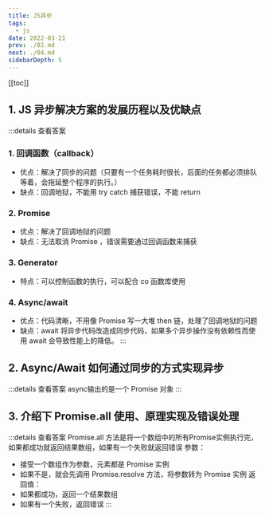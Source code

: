 ```yaml
---
title: JS异步
tags: 
  - js
date: 2022-03-21
prev: ./02.md
next: ./04.md
sidebarDepth: 5
---
```

[[toc]]
## 1. JS 异步解决方案的发展历程以及优缺点

:::details 查看答案
### 1. 回调函数（callback）
- 优点：解决了同步的问题（只要有一个任务耗时很长，后面的任务都必须排队 等着，会拖延整个程序的执行。） 
- 缺点：回调地狱，不能用 try catch 捕获错误，不能 return 

### 2. Promise
- 优点：解决了回调地狱的问题
- 缺点：无法取消 Promise ，错误需要通过回调函数来捕获 

### 3. Generator
- 特点：可以控制函数的执行，可以配合 co 函数库使用 

### 4. Async/await
- 优点：代码清晰，不用像 Promise 写一大堆 then 链，处理了回调地狱的问题
- 缺点：await 将异步代码改造成同步代码，如果多个异步操作没有依赖性而使 用 await 会导致性能上的降低。
::: 

## 2. Async/Await 如何通过同步的方式实现异步

:::details 查看答案
async输出的是一个 Promise 对象
:::

## 3. 介绍下 Promise.all 使用、原理实现及错误处理

:::details 查看答案
Promise.all 方法是将一个数组中的所有Promise实例执行完，如果都成功就返回结果数组，如果有一个失败就返回错误
参数：
- 接受一个数组作为参数，元素都是 Promise 实例
- 如果不是，就会先调用 Promise.resolve 方法，将参数转为 Promise 实例
返回值：
- 如果都成功，返回一个结果数组
- 如果有一个失败，返回错误
:::